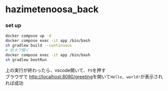 # hazimetenoosa_back

### set up

```bash
docker compose up -d
docker compose exec -it app /bin/bash
sh gradlew build --continuous
# 別タブ開く
docker compose exec -it app /bin/bash
sh gradlew bootRun
```
上の実行が終わったら、vscode開いて、`F5`を押す  
ブラウザで [http://localhost:8080/greeting](http://localhost:8080/greeting)を開いて`Hello, world!`が表示されれば成功